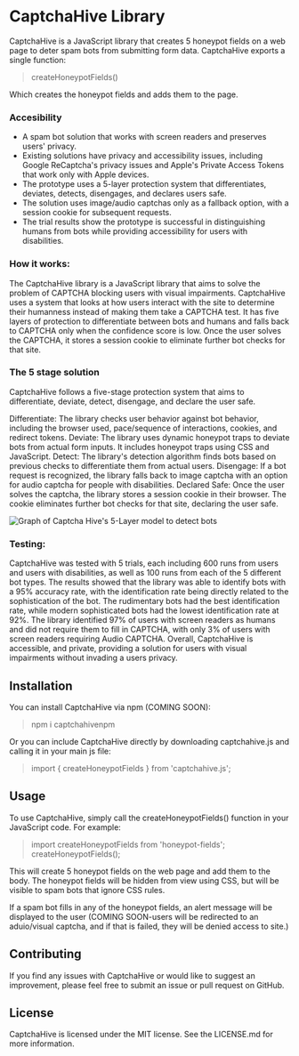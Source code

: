 # CaptchaHive Library

CaptchaHive is a JavaScript library that creates 5 honeypot fields on a web page to deter spam bots from submitting form data. CaptchaHive exports a single function:
> createHoneypotFields() 

Which creates the honeypot fields and adds them to the page.

### Accesibility

* A spam bot solution that works with screen readers and preserves users' privacy.
* Existing solutions have privacy and accessibility issues, including Google ReCaptcha's privacy issues and Apple's Private Access Tokens that work only with Apple devices.
* The prototype uses a 5-layer protection system that differentiates, deviates, detects, disengages, and declares users safe.
* The solution uses image/audio captchas only as a fallback option, with a session cookie for subsequent requests.
* The trial results show the prototype is successful in distinguishing humans from bots while providing accessibility for users with disabilities.


### How it works: 
The CaptchaHive library is a JavaScript library that aims to solve the problem of CAPTCHA blocking users with visual impairments. CaptchaHive uses a system that looks at how users interact with the site to determine their humanness instead of making them take a CAPTCHA test. It has five layers of protection to differentiate between bots and humans and falls back to CAPTCHA only when the confidence score is low. Once the user solves the CAPTCHA, it stores a session cookie to eliminate further bot checks for that site.

### The 5 stage solution

CaptchaHive follows a five-stage protection system that aims to differentiate, deviate, detect, disengage, and declare the user safe.

Differentiate: The library checks user behavior against bot behavior, including the browser used, pace/sequence of interactions, cookies, and redirect tokens.
Deviate: The library uses dynamic honeypot traps to deviate bots from actual form inputs. It includes honeypot traps using CSS and JavaScript.
Detect: The library's detection algorithm finds bots based on previous checks to differentiate them from actual users.
Disengage: If a bot request is recognized, the library falls back to image captcha with an option for audio captcha for people with disabilities.
Declared Safe: Once the user solves the captcha, the library stores a session cookie in their browser. The cookie eliminates further bot checks for that site, declaring the user safe.

![Graph of Captcha Hive's 5-Layer model to detect bots](https://cdn.discordapp.com/attachments/750817240043094099/1089356218709057697/image.png)

### Testing:
CaptchaHive was tested with 5 trials, each including 600 runs from users and users with disabilities, as well as 100 runs from each of the 5 different bot types. The results showed that the library was able to identify bots with a 95% accuracy rate, with the identification rate being directly related to the sophistication of the bot. The rudimentary bots had the best identification rate, while modern sophisticated bots had the lowest identification rate at 92%. The library identified 97% of users with screen readers as humans and did not require them to fill in CAPTCHA, with only 3% of users with screen readers requiring Audio CAPTCHA. Overall, CaptchaHive is accessible, and private, providing a solution for users with visual impairments without invading a users privacy.


## Installation

You can install CaptchaHive via npm (COMING SOON):
> npm i captchahivenpm

Or you can include CaptchaHive directly by downloading captchahive.js and calling it in your main js file:
> import { createHoneypotFields } from 'captchahive.js';

## Usage

To use CaptchaHive, simply call the createHoneypotFields() function in your JavaScript code. For example:

> import createHoneypotFields from 'honeypot-fields';
createHoneypotFields();

This will create 5 honeypot fields on the web page and add them to the body. The honeypot fields will be hidden from view using CSS, but will be visible to spam bots that ignore CSS rules.

If a spam bot fills in any of the honeypot fields, an alert message will be displayed to the user (COMING SOON-users will be redirected to an aduio/visual captcha, and if that is failed, they will be denied access to site.)

## Contributing

If you find any issues with CaptchaHive or would like to suggest an improvement, please feel free to submit an issue or pull request on GitHub.

## License

CaptchaHive is licensed under the MIT license. See the LICENSE.md for more information.
